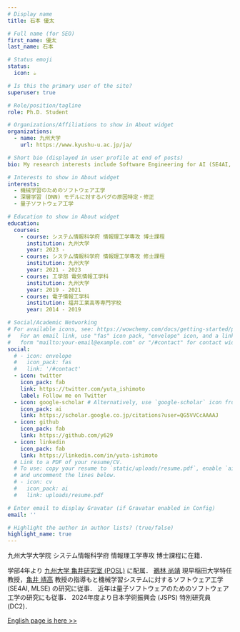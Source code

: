 ```yaml
---
# Display name
title: 石本 優太

# Full name (for SEO)
first_name: 優太
last_name: 石本

# Status emoji
status:
  icon: ☕️

# Is this the primary user of the site?
superuser: true

# Role/position/tagline
role: Ph.D. Student

# Organizations/Affiliations to show in About widget
organizations:
  - name: 九州大学
    url: https://www.kyushu-u.ac.jp/ja/

# Short bio (displayed in user profile at end of posts)
bio: My research interests include Software Engineering for AI (SE4AI, MLSE).

# Interests to show in About widget
interests:
  - 機械学習のためのソフトウェア工学
  - 深層学習 (DNN) モデルに対するバグの原因特定・修正
  - 量子ソフトウェア工学

# Education to show in About widget
education:
  courses:
    - course: システム情報科学府 情報理工学専攻 博士課程
      institution: 九州大学
      year: 2023 -
    - course: システム情報科学府 情報理工学専攻 修士課程
      institution: 九州大学
      year: 2021 - 2023
    - course: 工学部 電気情報工学科
      institution: 九州大学
      year: 2019 - 2021
    - course: 電子情報工学科
      institution: 福井工業高等専門学校
      year: 2014 - 2019

# Social/Academic Networking
# For available icons, see: https://wowchemy.com/docs/getting-started/page-builder/#icons
#   For an email link, use "fas" icon pack, "envelope" icon, and a link in the
#   form "mailto:your-email@example.com" or "/#contact" for contact widget.
social:
  # - icon: envelope
  #   icon_pack: fas
  #   link: '/#contact'
  - icon: twitter
    icon_pack: fab
    link: https://twitter.com/yuta_ishimoto
    label: Follow me on Twitter
  - icon: google-scholar # Alternatively, use `google-scholar` icon from `ai` icon pack
    icon_pack: ai
    link: https://scholar.google.co.jp/citations?user=QG5VVCcAAAAJ
  - icon: github
    icon_pack: fab
    link: https://github.com/y629
  - icon: linkedin
    icon_pack: fab
    link: https://linkedin.com/in/yuta-ishimoto
  # Link to a PDF of your resume/CV.
  # To use: copy your resume to `static/uploads/resume.pdf`, enable `ai` icons in `params.yaml`,
  # and uncomment the lines below.
  # - icon: cv
  #   icon_pack: ai
  #   link: uploads/resume.pdf

# Enter email to display Gravatar (if Gravatar enabled in Config)
email: ''

# Highlight the author in author lists? (true/false)
highlight_name: true
---
```


九州大学大学院 システム情報科学府 情報理工学専攻 博士課程に在籍．

学部4年より <a href="https://posl.ait.kyushu-u.ac.jp/ja/" target="_blank">九州大学 亀井研究室 (POSL)</a> に配属．
<a href="https://posl.ait.kyushu-u.ac.jp/~ubayashi/index_jp.html" target="_blank">鵜林 尚靖</a> 現早稲田大学特任教授，<a href="https://posl.ait.kyushu-u.ac.jp/~kamei/index_jp.html" target="_blank">亀井 靖高</a> 教授の指導もと機械学習システムに対するソフトウェア工学 (SE4AI, MLSE) の研究に従事．
近年は量子ソフトウェアのためのソフトウェア工学の研究にも従事．
2024年度より日本学術振興会 (JSPS) 特別研究員 (DC2)．

<a href='/en/'>English page is here >></a>


<!-- {style="text-align: justify;"} -->
